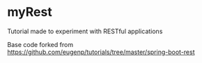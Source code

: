 # myRest
Tutorial made to experiment with RESTful applications

Base code forked from https://github.com/eugenp/tutorials/tree/master/spring-boot-rest
